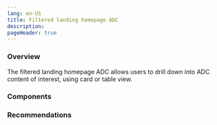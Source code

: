 ```yaml
---
lang: en-US
title: Filtered landing homepage ADC
description:
pageHeader: true
---
```


### Overview
The filtered landing homepage ADC allows users to drill down into ADC content of interest, using card or table view.

### Components
<PreviewImage :image="$withBase('/images/filtered-adc.png')" :contents="[{ x: 0, y: 0, title: 'Header', text: 'Filtered homepage adc header' }, { x: 0, y: 2.5, title: 'Entity bar', text: 'Filtered homepage adc Entity bar' }, { x: 0, y: 4, title: 'Standard banner', text: 'Filtered homepage adc Standard banner'}, { x: 0, y: 12, title: 'In this section menu', text: 'Filtered homepage adc In this section menu' }, { x: 0, y: 16, title: 'Body copy', text: 'Filtered homepage adc Body copy' }, { x: 0, y: 22, title: 'Filter container (dropdown)', text: 'Filtered homepage adc Filter container (dropdown)'}, { x: 0, y: 24.5, title: 'Toggle', text: 'Filtered homepage adc Toggle'}, { title: 'Table (on toggle)', text: 'Filtered homepage adc Table (on toggle)'}, { x: 15, y: 28, title: 'ADC card ', text: 'Filtered homepage adc ADC card '}, { x: 15, y: 66, title: 'Pagination', text: 'Filtered homepage adc Pagination'}, { x: 15, y: 70, title: 'Read more', text: 'Filtered homepage adc Read more'}, { x: 0, y: 80, title: 'Secondary footer', text: 'Filtered homepage adc Secondary footer'}, { x: 0, y: 90, title: 'Global footer', text: 'Filtered homepage adc Global footer'}]">
<template #code>
<CodeGroup>
  <CodeGroupItem title="HTML">

```html
```

  </CodeGroupItem>
</CodeGroup>
</template>
</PreviewImage>

### Recommendations

